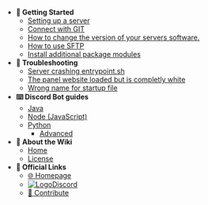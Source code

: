 - **📌 Getting Started**
  - [Setting up a server](/getting-started/setting-up-a-server.md)
  - [Connect with GIT](/getting-started/connect-with-git.md)
  - [How to change the version of your servers software.](/getting-started/how-to-change-the-version-of-your-servers-software..md)
  - [How to use SFTP](/getting-started/how-to-use-sftp.md)
  - [Install additional package modules](/getting-started/install-additional-packages-modules.md)
- **🛟 Troubleshooting**
  - [Server crashing entrypoint.sh](/troubleshooting/server-crashing-entrypoint.sh.md)
  - [The panel website loaded but is completly white](/troubleshooting/the-panel-website-loaded-but-is-completly-white.md)
  - [Wrong name for startup file](/troubleshooting/wrong-name-for-startup-file.md)
- **⌨️ Discord Bot guides**
  - [Java](/programm-your-bot/java.md)
  - [Node (JavaScript)](/programm-your-bot/node.md)
  - [Python](/programm-your-bot/python/README.md)
    - [Advanced](/programm-your-bot/python/advanced.md)
- **📝 About the Wiki**
  - [Home](/README.md)
  - [License](/LICENSE.md)
- **🔗 Official Links**
  <!-- FIXME: Logo doesn't load on sub pages -->
  <!-- - [![](../_media/website_logo.png ':size=19')Homepage](https://karlo-hosting.com/) -->
  - [🌐 Homepage](https://karlo-hosting.com/)
  - [![Logo](https://assets-global.website-files.com/6257adef93867e50d84d30e2/636e0a69f118df70ad7828d4_icon_clyde_blurple_RGB.svg ':size=17')Discord](https://discord.gg/HRZCYGSrta)
  - [📝 Contribute](https://github.com/Karlo-Hosting/Docs)
